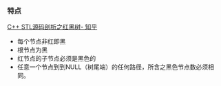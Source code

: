 ### 特点
[C++ STL源码剖析之红黑树- 知乎](https://zhuanlan.zhihu.com/p/87469768)<br>

- 每个节点非红即黑
- 根节点为黑
- 红节点的子节点必须是黑色的
- 任意一个节点到到NULL（树尾端）的任何路径，所含之黑色节点数必须相同。